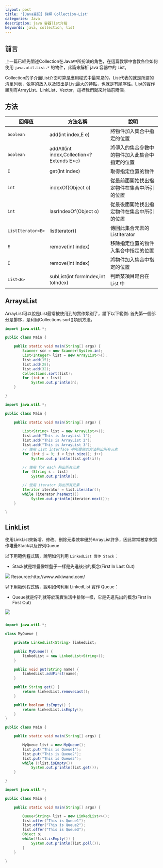 ```yaml
---
layout: post
title: '[Java筆記] 詳解 Collection-List'
categories: Java
description: java 容器list介紹
keywords: java, collection, list
---
```


## 前言
上一篇已經先闡述Collection在Java中所扮演的角色，在這篇教學中會教各位如何使用 `java.util.List.*` 的物件，此篇來解析 java 容器中的 List。

Collection的子介面List介面可算是應用程式中最常見的。List代表的就是所謂的清單列表，依序的放入以及取出是List最大的特點，也就是有順序性。List的實作類別有ArrayList、LinkList、Vector，這裡我們就來討論前兩個。

## 方法

| 回傳值         | 方法名稱                 | 說明                  |
|---------------|------------------------|----------------------|
| `boolean`     | add(int index,E e) |將物件加入集合中指定的位置
| `boolean`     | addAll(int index,Collection<? Extends E>c) |將傳入的集合參數中的物件加入此集合中指定的位置
| `E`           | get(int index) |取得指定位置的物件
| `int`         | indexOf(Object o) |從最前面開始找出指定物件在集合中所引的位置
| `int`         | lasrIndexOf(Object o) |從最後面開始找出指定物件在集合中所引的位置
| `ListIterator<E>`| listIterator() |傳回此集合元素的ListIterator
| `E`           | remove(int index) |移除指定位置的物件入集合中指定的位置
| `E`           | remove(int index) |將物件加入集合中指定的位置
| `List<E>`     | subList(int formIndex,int toIndex) |判斷某項目是否在 List<T> 中

## ArraysList
ArrayList可以說是List最常被使用到的實作類別了，請下以下範例:
首先第一個部分是排序，是利用Collections.sort()類別方法。

```java
import java.util.*;

public class Main {

	public static void main(String[] args) {
		Scanner scn = new Scanner(System.in);
		List<Integer> list = new ArrayList<>();
		list.add(15);
		list.add(28);
		list.add(32);
		Collections.sort(list);
		for (int n : list)
			System.out.println(n);
	}

}
```
```java
import java.util.*;

public class Main {

	public static void main(String[] args) {
	  
		List<String> list = new ArrayList<>();
		list.add("This is ArrayList 1");
		list.add("This is ArrayList 2");
		list.add("This is ArrayList 3");
		// 使用 List interface 中所提供的方法列出所有元素
		for (int i = 0; i < list.size(); i++)
			System.out.println(list.get(i));

		// 使用 for each 列出所有元素
		for (String s : list)
			System.out.println(s);

		// 使用 iterator 列出所有元素
		Iterator iterator = list.iterator();
		while (iterator.hasNext())
			System.out.println(iterator.next());
	}

}
```

## LinkList
使用LinkList來新增、修改、刪除元素效率優於ArrayList許多，因此常常被拿來實作堆疊Stack以及佇列Queue

以下用範例程式碼，說明如何利用 `LinkedList 實作 Stack`：

- Stack就是堆疊像堆盤子一樣是先進後出的概念(First In Last Out)
<img src="https://3.bp.blogspot.com/-WgSuL3BY9y0/WEUUCNcXP3I/AAAAAAAAApM/lmDKgsk8Q-MQRjwBEobdssqZeb420U0wQCLcB/s1600/Lifo_stack.png">
Resource:http://www.wikiwand.com/

以下用範例程式碼，說明如何利用 LinkedList 實作 Queue：
- Queue就是佇列就等於現實生活中排隊一樣，它是先進先出的概念(First In First Out)
<img src="https://3.bp.blogspot.com/-x7L5-UA66H0/WEUXAaUs_SI/AAAAAAAAApY/6ThEKHOvo_IhNFNs8nccqfkKlnqlq8EigCLcB/s1600/7-3.ht6.gif">

```java

import java.util.*;

class MyQueue {

	private LinkedList<String> linkedList;

	public MyQueue() {
		linkedList = new LinkedList<String>();
	}

	public void put(String name) {
		linkedList.addFirst(name);
	}

	public String get() {
		return linkedList.removeLast();
	}

	public boolean isEmpty() {
		return linkedList.isEmpty();
	}
}

public class Main {

	public static void main(String[] args) {

		MyQueue list = new MyQueue();
		list.put("This is Queue1");
		list.put("This is Queue2");
		list.put("This is Queue3");
		while (!list.isEmpty())
			System.out.println(list.get());
	}

}
```

```java
import java.util.*;

public class Main {

	public static void main(String[] args) {

		Queue<String> list = new LinkedList<>(); 
		list.offer("This is Queue1"); 
		list.offer("This is Queue2"); 
        list.offer("This is Queue3"); 
        Object o; 
        while(!list.isEmpty()) { 
            System.out.println(list.poll()); 
        } 
	}

}
```

